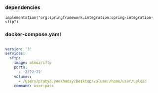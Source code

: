 ### dependencies

    implementation("org.springframework.integration:spring-integration-sftp")
    
### docker-compose.yaml

```yaml

version: '3'
services:
  sftp:
    image: atmoz/sftp
    ports:
      - '2222:22'
    volumes:
      - /Users/pratya.yeekhaday/Desktop/volume:/home/user/upload
    command: user:pass

```
